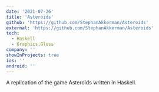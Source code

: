 ```yaml
---
date: '2021-07-26'
title: 'Asteroids'
github: 'https://github.com/StephanAkkerman/Asteroids'
external: 'https://github.com/StephanAkkerman/Asteroids'
tech:
  - Haskell
  - Graphics.Gloss
company: ''
showInProjects: true
ios: ''
android: ''
---
```

A replication of the game Asteroids written in Haskell.